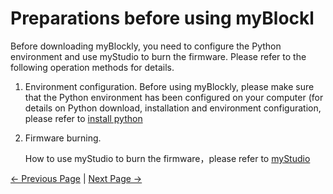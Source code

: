 # Preparations before using myBlockl

Before downloading myBlockly, you need to configure the Python environment and use myStudio to burn the firmware. Please refer to the following operation methods for details.

1. Environment configuration. Before using myBlockly, please make sure that the Python environment has been configured on your computer (for details on Python download, installation and environment configuration, please refer to [install python](../../../../10-ApplicationBasePython/10.1_320_PI-ApplicationPython/1_download.md)

2. Firmware burning.

   How to use myStudio to burn the firmware，please refer to [myStudio](../../mystudio/320pi/README.md)




  [← Previous Page](./README.md) | [Next Page →](./2-install_uninstall.md)

